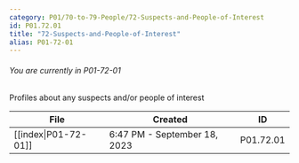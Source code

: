 ```yaml
---
category: P01/70-to-79-People/72-Suspects-and-People-of-Interest
id: P01.72.01
title: "72-Suspects-and-People-of-Interest"
alias: P01-72-01
---
```

###### You are currently in P01-72-01

Profiles about any suspects and/or people of interest

| File                                                                                                                  | Created                      | ID        |
| --------------------------------------------------------------------------------------------------------------------- | ---------------------------- | --------- |
| [[index\|P01-72-01]] | 6:47 PM - September 18, 2023 | P01.72.01 |

